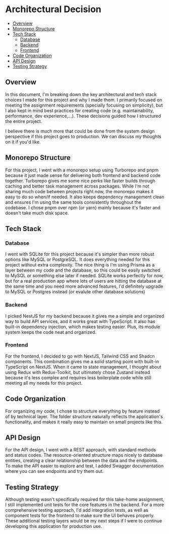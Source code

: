 # Architectural Decision

- [Overview](#overview)
- [Monorepo Structure](#monorepo-structure)
- [Tech Stack](#tech-stack)
  - [Database](#database)
  - [Backend](#backend)
  - [Frontend](#frontend)
- [Code Organization](#code-organization)
- [API Design](#api-design)
- [Testing Strategy](#testing-strategy)

## Overview

In this document, I'm breaking down the key architectural and tech stack choices I made for this project and why I made them. I primarily focused on meeting the assignment requirements (specially focusing on simplicity), but I also kept in mind best practices for creating code (e.g. maintainability, performance, dev experience,...). These decisions guided how I structured the entire project. 

I believe there is much more that could be done from the system design perspective if this project goes to production. We can discuss my thoughts on it if you'd like.

## Monorepo Structure

For this project, I went with a monorepo setup using Turborepo and pnpm because it just made sense for delivering both frontend and backend code together. Turborepo gives me some nice perks like faster builds through caching and better task management across packages. While I'm not sharing much code between projects right now, the monorepo makes it easy to do so when/if needed. It also keeps dependency management clean and ensures I'm using the same tools consistently throughout the codebase. I chose pnpm over npm (or yarn) mainly because it's faster and doesn't take much disk space.

## Tech Stack

### Database

I went with SQLite for this project because it's simpler than more robust options like MySQL or PostgreSQL. It does everything needed for this project without extra complexity. The nice thing is I'm using Prisma as a layer between my code and the database, so this could be easily switched to MySQL or something else later if needed. SQLite works perfectly for now, but for a real production app where lots of users are hitting the database at the same time and you need more advanced features, I'd definitely upgrade to MySQL or Postgres instead (or evalute other database solutions)

### Backend

I picked NestJS for my backend because it gives me a simple and organized way to build API services, and it works great with TypeScript. It also has built-in dependency injection, which makes testing easier. Plus, its module system keeps the code neat and organized.

### Frontend

For the frontend, I decided to go with NextJS, Tailwind CSS and Shadcn components. This combination gives me a solid starting point with built-in TypeScript on NextJS.  When it came to state management, I thought about using Redux with Redux-Toolkit, but ultimately chose Zustand instead because it's less complex and requires less boilerplate code while still meeting all my needs for this project.

## Code Organization

For organizing my code, I chose to structure everything by feature instead of by technical layer. The folder structure naturally reflects the application's functionality, and makes it really easy to maintain on small projects like this.

## API Design

For the API design, I went with a REST approach, with standard methods and status codes. The resource-oriented structure maps nicely to database entities, creating a clear relationship between the data and the endpoints. To make the API easier to explore and test, I added Swagger documentation where you can see endpoints and try them out.

## Testing Strategy

Although testing wasn't specifically required for this take-home assignment, I still implemented unit tests for the core features in the backend. For a more comprehensive testing approach, I'd add integration tests, as well as component tests for the frontend to make sure the UI behaves properly. These additional testing layers would be my next steps if I were to continue developing this application for production use.